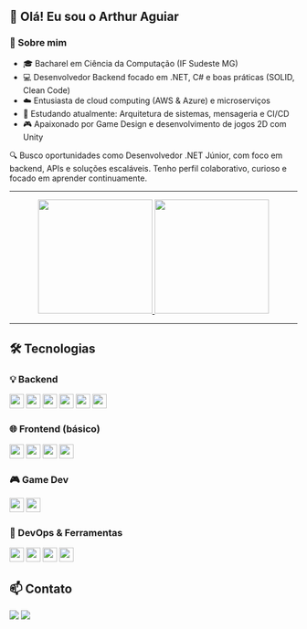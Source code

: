 ## 👋 Olá! Eu sou o Arthur Aguiar

### 🎯 Sobre mim
- 🎓 Bacharel em Ciência da Computação (IF Sudeste MG)
- 💻 Desenvolvedor Backend focado em .NET, C# e boas práticas (SOLID, Clean Code)
- ☁️ Entusiasta de cloud computing (AWS & Azure) e microserviços
- 🧠 Estudando atualmente: Arquitetura de sistemas, mensageria e CI/CD
- 🎮 Apaixonado por Game Design e desenvolvimento de jogos 2D com Unity

🔍 Busco oportunidades como Desenvolvedor .NET Júnior, com foco em backend, APIs e soluções escaláveis. Tenho perfil colaborativo, curioso e focado em aprender continuamente.

---

<div align="center">
  <a href="https://github.com/Art109">
    <img height="200em" src="https://github-readme-stats.vercel.app/api?username=Art109&show_icons=true&theme=radical"/>
    <img height="200em" src="https://github-readme-stats.vercel.app/api/top-langs/?username=Art109&layout=compact&langs_count=7&theme=dracula"/>
  </a>
</div>

---

## 🛠️ Tecnologias

### 💡 Backend  
<div>
  <img height="25" src="https://img.shields.io/badge/C%23-239120.svg?style=for-the-badge&logo=c-sharp&logoColor=white"/> 
  <img height="25" src="https://img.shields.io/badge/.NET-512BD4.svg?style=for-the-badge&logo=dotnet&logoColor=white"/> 
  <img height="25" src="https://img.shields.io/badge/Java-ED8B00?style=for-the-badge&logo=openjdk&logoColor=white"/> 
  <img height="25" src="https://img.shields.io/badge/Python-3776AB.svg?style=for-the-badge&logo=python&logoColor=white"/> 
  <img height="25" src="https://img.shields.io/badge/SQL-003B57?style=for-the-badge&logo=MicrosoftSQLServer&logoColor=white"/> 
  <img height="25" src="https://img.shields.io/badge/MongoDB-47A248.svg?style=for-the-badge&logo=mongodb&logoColor=white"/>
</div>

### 🌐 Frontend (básico)  
<div>
  <img height="25" src="https://img.shields.io/badge/HTML5-E34F26.svg?style=for-the-badge&logo=html5&logoColor=white"/>
  <img height="25" src="https://img.shields.io/badge/CSS3-1572B6.svg?style=for-the-badge&logo=css3&logoColor=white"/>
  <img height="25" src="https://img.shields.io/badge/JavaScript-F7DF1E.svg?style=for-the-badge&logo=javascript&logoColor=black"/>
  <img height="25" src="https://img.shields.io/badge/Angular-DD0031?style=for-the-badge&logo=angular&logoColor=white"/>
</div>

### 🎮 Game Dev  
<div>
  <img height="25" src="https://img.shields.io/badge/Unity-000000.svg?style=for-the-badge&logo=unity&logoColor=white"/>
  <img height="25" src="https://img.shields.io/badge/Game%20Design-E91E63?style=for-the-badge&logo=game&logoColor=white"/>
</div>

### 🧰 DevOps & Ferramentas  
<div>
  <img height="25" src="https://img.shields.io/badge/Docker-2496ED.svg?style=for-the-badge&logo=docker&logoColor=white"/> 
  <img height="25" src="https://img.shields.io/badge/Git-F05032?style=for-the-badge&logo=git&logoColor=white"/>
  <img height="25" src="https://img.shields.io/badge/AWS-232F3E?style=for-the-badge&logo=amazon-aws&logoColor=white"/>
  <img height="25" src="https://img.shields.io/badge/Azure-0078D4?style=for-the-badge&logo=microsoft-azure&logoColor=white"/>
</div>


## 📫 Contato

<div> 
  <a href="mailto:arthur.espinaguiar@gmail.com"><img src="https://img.shields.io/badge/Gmail-D14836?style=for-the-badge&logo=gmail&logoColor=white"/></a>
  <a href="https://www.linkedin.com/in/arthur-aguiar-a52425216/" target="_blank"><img src="https://img.shields.io/badge/LinkedIn-0A66C2?style=for-the-badge&logo=linkedin&logoColor=white"/></a> 
</div>

